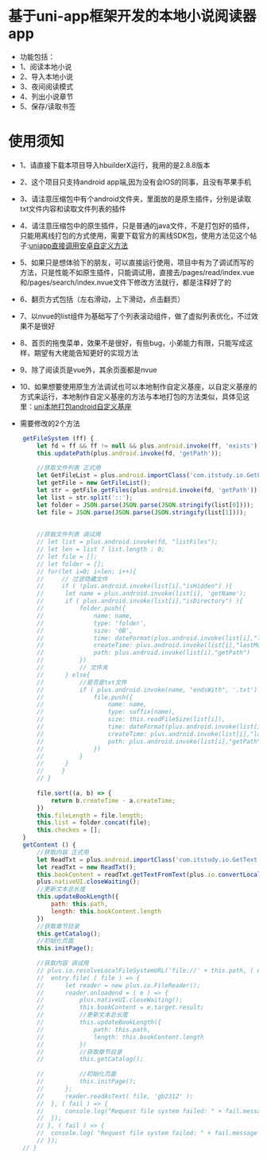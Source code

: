 # 基于uni-app框架开发的本地小说阅读器app
* 功能包括：
* 1、阅读本地小说
* 2、导入本地小说
* 3、夜间阅读模式
* 4、列出小说章节
* 5、保存/读取书签

# 使用须知
* 1、请直接下载本项目导入hbuilderX运行，我用的是2.8.8版本
* 2、这个项目只支持android app端,因为没有会IOS的同事，且没有苹果手机
* 3、请注意压缩包中有个android文件夹，里面放的是原生插件，分别是读取txt文件内容和读取文件列表的插件
* 4、请注意压缩包中的原生插件，只是普通的java文件，不是打包好的插件，只能用离线打包的方式使用，需要下载官方的离线SDK包，使用方法见这个帖子:[uniapp直接调用安卓自定义方法](https://ask.dcloud.net.cn/article/36065)
* 5、如果只是想体验下的朋友，可以直接运行使用，项目中有为了调试而写的方法，只是性能不如原生插件，只能调试用，直接去/pages/read/index.vue和/pages/search/index.nvue文件下修改方法就行，都是注释好了的
* 6、翻页方式包括（左右滑动，上下滑动，点击翻页）
* 7、以nvue的list组件为基础写了个列表滚动组件，做了虚拟列表优化，不过效果不是很好
* 8、首页的拖曳菜单，效果不是很好，有些bug，小弟能力有限，只能写成这样，期望有大佬能告知更好的实现方法
* 9、除了阅读页是vue外，其余页面都是nvue
* 10、如果想要使用原生方法调试也可以本地制作自定义基座，以自定义基座的方式来运行，本地制作自定义基座的方法与本地打包的方法类似，具体见这里：[uni本地打包android自定义基座](https://www.cnblogs.com/fdxjava/articles/13354591.html)

* 需要修改的2个方法
```javascript
	getFileSystem (ff) {
		let fd = ff && ff != null && plus.android.invoke(ff, 'exists') ? ff : environment.getExternalStorageDirectory();
		this.updatePath(plus.android.invoke(fd, 'getPath'));
		
		//获取文件列表 正式用
		let GetFileList = plus.android.importClass('com.itstudy.io.GetFileList');
		let getFile = new GetFileList();
		let str = getFile.getFiles(plus.android.invoke(fd, 'getPath'));
		let list = str.split('::');
		let folder = JSON.parse(JSON.parse(JSON.stringify(list[0])));
		let file = JSON.parse(JSON.parse(JSON.stringify(list[1])));
		
		
		//获取文件列表 调试用
		// let list = plus.android.invoke(fd, "listFiles");
		// let len = list ? list.length : 0;
		// let file = [];
		// let folder = [];
		// for(let i=0; i<len; i++){
		//     // 过滤隐藏文件  
		//     if ( !plus.android.invoke(list[i],"isHidden") ){
		// 		let name = plus.android.invoke(list[i], 'getName');
		// 		if ( plus.android.invoke(list[i],"isDirectory") ){
		// 			folder.push({
		// 				name: name,
		// 				type: 'folder',
		// 				size: '0B',
		// 				time: dateFormat(plus.android.invoke(list[i],"lastModified")),
		// 				createTime: plus.android.invoke(list[i],"lastModified"),
		// 				path: plus.android.invoke(list[i],"getPath")
		// 			})
		// 		    // 文件夹
		// 		} else{
		// 			//是否是txt文件
		// 		    if ( plus.android.invoke(name, "endsWith", '.txt') ) {
		// 		    	file.push({
		// 					name: name,
		// 					type: suffix(name),
		// 					size: this.readFileSize(list[i]),
		// 					time: dateFormat(plus.android.invoke(list[i],"lastModified")),
		// 					createTime: plus.android.invoke(list[i],"lastModified"),
		// 					path: plus.android.invoke(list[i],"getPath")
		// 				})
		// 		    }
		// 		}  
		//     }
		// }
		
		file.sort((a, b) => {
			return b.createTime - a.createTime;
		})
		this.fileLength = file.length;
		this.list = folder.concat(file);
		this.checkes = [];
	}
	getContent () {
		//获取内容 正式用
		let ReadTxt = plus.android.importClass('com.itstudy.io.GetText');
		let readTxt = new ReadTxt();
		this.bookContent = readTxt.getTextFromText(plus.io.convertLocalFileSystemURL(this.path));
		plus.nativeUI.closeWaiting();
		//更新文本总长度
		this.updateBookLength({
			path: this.path,
			length: this.bookContent.length
		})
		//获取章节目录
		this.getCatalog();
		//初始化页面
		this.initPage();
		
		//获取内容 调试用
		// plus.io.resolveLocalFileSystemURL('file://' + this.path, ( entry ) => {
		// 	entry.file( ( file ) => {
		// 		let reader = new plus.io.FileReader();
		// 		reader.onloadend = ( e ) => {
		// 			plus.nativeUI.closeWaiting();
		// 			this.bookContent = e.target.result;
		// 			//更新文本总长度
		// 			this.updateBookLength({
		// 				path: this.path,
		// 				length: this.bookContent.length
		// 			})
		// 			//获取章节目录
		// 			this.getCatalog();
					
		// 			//初始化页面
		// 			this.initPage();
		// 		};
		// 		reader.readAsText( file, 'gb2312' );
		// 	}, ( fail ) => {
		// 		console.log("Request file system failed: " + fail.message);
		// 	});
		// }, ( fail ) => {
		// 	console.log( "Request file system failed: " + fail.message );
		// });
	// }
```
